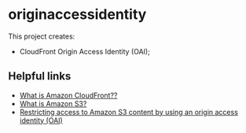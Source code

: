 # originaccessidentity

This project creates:
- CloudFront Origin Access Identity (OAI);

## Helpful links

- [What is Amazon CloudFront??][1]
- [What is Amazon S3?][2]
- [Restricting access to Amazon S3 content by using an origin access identity (OAI)][3]

[1]: https://docs.aws.amazon.com/AmazonCloudFront/latest/DeveloperGuide/Introduction.html
[2]: https://docs.aws.amazon.com/AmazonS3/latest/userguide/Welcome.html
[3]: https://docs.aws.amazon.com/AmazonCloudFront/latest/DeveloperGuide/private-content-restricting-access-to-s3.html